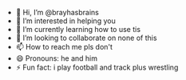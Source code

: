 - 👋 Hi, I’m @brayhasbrains
- 👀 I’m interested in helping you
- 🌱 I’m currently learning how to use tis
- 💞️ I’m looking to collaborate on none of this
- 📫 How to reach me pls don't
- 😄 Pronouns: he and him
- ⚡ Fun fact: i play football and track plus wrestling

<!---
brayhasbrains/brayhasbrains is a ✨ special ✨ repository because its `README.md` (this file) appears on your GitHub profile.
You can click the Preview link to take a look at your changes.
--->

